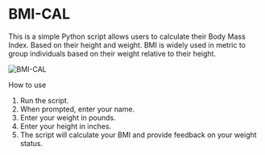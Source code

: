 # BMI-CAL
This is a simple Python script allows users to calculate their Body Mass Index. Based on their height and weight. BMI is widely used in metric to group individuals based on their weight relative to their height.



![BMI-CAL](https://github.com/Vonte1649/BMI-CAL/assets/156811708/29c98de0-5411-411d-a017-e81a2c6b3a3e)


How to use 
1. Run the script.
2. When prompted, enter your name.
3. Enter your weight in pounds.
4. Enter your height in inches.
5. The script will calculate your BMI and provide feedback on your weight status.


